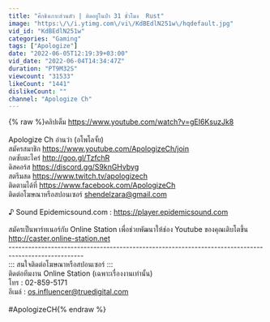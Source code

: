 ```yaml
---
title: "ศึกชิงเกาะส่วนตัว | ติดอยู่ในป่า 31 ชั่วโมง  Rust"
image: "https:\/\/i.ytimg.com\/vi\/KdBEdlN251w\/hqdefault.jpg"
vid_id: "KdBEdlN251w"
categories: "Gaming"
tags: ["Apologize"]
date: "2022-06-05T12:19:39+03:00"
vid_date: "2022-06-04T14:34:47Z"
duration: "PT9M32S"
viewcount: "31533"
likeCount: "1441"
dislikeCount: ""
channel: "Apologize Ch"
---
```

{% raw %}คลิปเต็ม <a rel="nofollow" target="blank" href="https://www.youtube.com/watch?v=gEI6KsuzJk8">https://www.youtube.com/watch?v=gEI6KsuzJk8</a><br /><br />Apologize Ch อ่านว่า (อโพโลจั้ย)<br />สมัครสมาชิก <a rel="nofollow" target="blank" href="https://www.youtube.com/ApologizeCh/join">https://www.youtube.com/ApologizeCh/join</a><br />กดซับตะไคร่ <a rel="nofollow" target="blank" href="http://goo.gl/TzfchR">http://goo.gl/TzfchR</a><br />ดิสคอร์ส <a rel="nofollow" target="blank" href="https://discord.gg/S9knGHvbyg">https://discord.gg/S9knGHvbyg</a><br />สตรีมสด <a rel="nofollow" target="blank" href="https://www.twitch.tv/apologizech">https://www.twitch.tv/apologizech</a><br />ติดตามได้ที่ <a rel="nofollow" target="blank" href="https://www.facebook.com/ApologizeCh">https://www.facebook.com/ApologizeCh</a><br />ติดต่อโฆษณาหรือสปอนเซอร์  shendelzara@gmail.com<br /><br />♪ Sound Epidemicsound.com : <a rel="nofollow" target="blank" href="https://player.epidemicsound.com">https://player.epidemicsound.com</a><br /><br />สมัครเป็นพาร์ทเนอร์กับ Online Station เพื่อช่วยพัฒนาให้ช่อง Youtube ของคุณเติบโตขึ้น <a rel="nofollow" target="blank" href="http://caster.online-station.net">http://caster.online-station.net</a><br />----------------------------------------­----------------------------------------­---------------------<br />::: สนใจติดต่อโฆษณาหรือสปอนเซอร์ :::<br />ติดต่อทีมงาน Online Station (เฉพาะเรื่องงานเท่านั้น)<br />โทร : 02-859-5171<br />อีเมล์ : os.influencer@truedigital.com<br /><br />#ApologizeCH{% endraw %}
